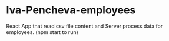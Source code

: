 # Iva-Pencheva-employees
React App that read csv file content and Server process data for employees. (npm start to run)
